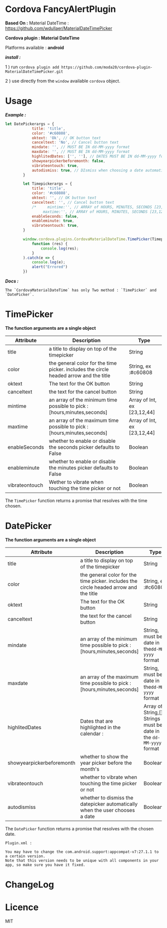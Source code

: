 # Cordova FancyAlertPlugin

**Based On :** 
Material DateTime : https://github.com/wdullaer/MaterialDateTimePicker


**Cordova plugin : Material DateTime** 

Platforms available : **android**


***install :***

1 ) run `cordova plugin add https://github.com/moda20/cordova-plugin-MaterialDateTimePicker.git`

2 ) use directly from the `window` available `cordova` object.

# Usage

***Example :***

```Javascript
let DatePickerargs = {
            title: 'title',
            color: '#c60808',
            oktext: 'Ok', // OK button text
            canceltext: 'No', // Cancel button text
            mindate: '', // MUST BE IN dd-MM-yyyy format
            maxdate: '', // MUST BE IN dd-MM-yyyy format
            highlitedDates: ['', ''], // DATES MUST BE IN dd-MM-yyyy format
            showyearpickerbeforemonth: false,
            vibrateontouch: true,
            autodismiss: true, // DIsmiss when choosing a date automatically
        }

        let Timepickerargs = {
            title: 'title',
            color: '#c60808',
            oktext: '', // OK button text
            canceltext: '', // Cancel button text
            /*     mintime:'', // ARRAY of HOURS, MINUTES, SECONDS [23,12,44]
                 maxtime:'', // ARRAY of HOURS, MINUTES, SECONDS [23,12,44]*/
            enableSeconds: false,
            enableminute: true,
            vibrateontouch: true,
        }

        window.cordova.plugins.CordovaMaterialDateTime.TimePicker(Timepickerargs).then(
            function (res) {
                console.log(res);
            }
        ).catch(e => {
            console.log(e);
            alert("Errored")
        })
```
***Docs :***
```
The `CordovaMaterialDateTime` has only Two method : `TimePicker` and `DatePicker`.
```

# TimePicker
**The function arguments are a single object** 


| Attribute      | Description                                                                            | Type                        |
|----------------|----------------------------------------------------------------------------------------|-----------------------------|
| title          | a title to display on top of the  timepicker                                           | String                      |
| color          | the general color for the time picker. includes the circle headed arrow and the  title | String, ex :#c60808         |
| oktext         | The text for the OK button                                                             | String                      |
| canceltext     | the text for the cancel button                                                         | String                      |
| mintime        | an array of the minimum time possible to  pick : [hours,minutes,seconds]               | Array of Int, ex [23,12,44] |
| maxtime        | an array of the maximum time possible to  pick : [hours,minutes,seconds]               | Array of Int, ex [23,12,44] |
| enableSeconds  | whether to enable or disable the seconds  picker defaults to False                     | Boolean                     |
| enableminute   | whether to enable or disable the minutes  picker defaults to False                     | Boolean                     |
| vibrateontouch | Wether to vibrate when touching the time picker  or not                                | Boolean                     |
    

The `TimePicker` function returns a promise that resolves with the time chosen. 

# DatePicker
**The function arguments are a single object** 


| Attribute                 | Description                                                                            | Type                                                               |
|---------------------------|----------------------------------------------------------------------------------------|--------------------------------------------------------------------|
| title                     | a title to display on top of the  timepicker                                           | String                                                             |
| color                     | the general color for the time picker. includes the circle headed arrow and the  title | String, ex :#c60808                                                |
| oktext                    | The text for the OK button                                                             | String                                                             |
| canceltext                | the text for the cancel button                                                         | String                                                             |
| mindate                   | an array of the minimum time possible to  pick : [hours,minutes,seconds]               | String, must be date in the`dd-MM-yyyy` format                     |
| maxdate                   | an array of the maximum time possible to  pick : [hours,minutes,seconds]               | String,  must be date in the`dd-MM-yyyy` format                    |
| highlitedDates            | Dates that are highlighted in the calendar :                                           | Array of String,[] Strings must be date in the `dd-MM-yyyy` format |
| showyearpickerbeforemonth | whether to show the year picker before the month's                                     | Boolean                                                            |
| vibrateontouch            | whether to vibrate when touching the time picker  or not                               | Boolean                                                            |
| autodismiss               | whether to dismiss the datepicker automatically  when the user chooses a date          | Boolean                                                            |

The `DatePicker` function returns a promise that resolves with the chosen date. 

```
Plugin.xml :

You may have to change the com.android.support:appcompat-v7:27.1.1 to a certain version.
Note that this version needs to be unique with all components in your app, so make sure you have it fixed.

```

# ChangeLog
 
    
# Licence 

MIT
